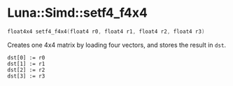 # Luna::Simd::setf4_f4x4

```c++
float4x4 setf4_f4x4(float4 r0, float4 r1, float4 r2, float4 r3)
```

Creates one 4x4 matrix by loading four vectors, and stores the result in `dst`. 


```
dst[0] := r0
dst[1] := r1
dst[2] := r2
dst[3] := r3
```


